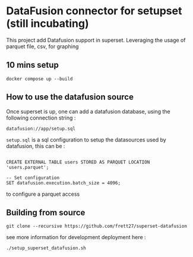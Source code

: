 # DataFusion connector for setupset (still incubating)

This project add Datafusion support in superset.
Leveraging the usage of parquet file, csv,  for graphing


## 10 mins setup 

    docker compose up --build

## How to use the datafusion source 

Once superset is up, one can add a datafusion database, using the following connection string : 

    datafusion://app/setup.sql

`setup.sql` is a sql configuration to setup the datasources used by datafusion, this can be : 

```

CREATE EXTERNAL TABLE users STORED AS PARQUET LOCATION 'users.parquet';

-- Set configuration
SET datafusion.execution.batch_size = 4096;

```
to configure a parquet access



## Building from source


    git clone --recursive https://github.com/frett27/superset-datafusion


see more information for development deployment here : 

    ./setup_superset_datafusion.sh
    


